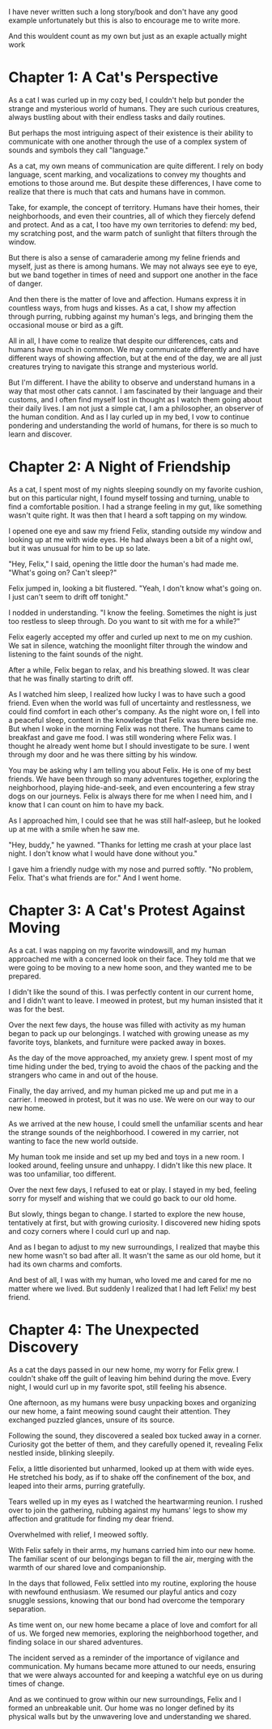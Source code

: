 I have never written such a long story/book and don't have any good example unfortunately but this is also to encourage me to write more.

And this wouldent count as my own but just as an exaple actually might work

# Chapter 1: A Cat's Perspective

As a cat I was curled up in my cozy bed, I couldn't help but ponder the strange and mysterious world of humans. They are such curious creatures, always bustling about with their endless tasks and daily routines.

But perhaps the most intriguing aspect of their existence is their ability to communicate with one another through the use of a complex system of sounds and symbols they call "language."

As a cat, my own means of communication are quite different. I rely on body language, scent marking, and vocalizations to convey my thoughts and emotions to those around me. But despite these differences, I have come to realize that there is much that cats and humans have in common.

Take, for example, the concept of territory. Humans have their homes, their neighborhoods, and even their countries, all of which they fiercely defend and protect. And as a cat, I too have my own territories to defend: my bed, my scratching post, and the warm patch of sunlight that filters through the window.

But there is also a sense of camaraderie among my feline friends and myself, just as there is among humans. We may not always see eye to eye, but we band together in times of need and support one another in the face of danger.

And then there is the matter of love and affection. Humans express it in countless ways, from hugs and kisses. As a cat, I show my affection through purring, rubbing against my human's legs, and bringing them the occasional mouse or bird as a gift.

All in all, I have come to realize that despite our differences, cats and humans have much in common. We may communicate differently and have different ways of showing affection, but at the end of the day, we are all just creatures trying to navigate this strange and mysterious world.

But I'm different. I have the ability to observe and understand humans in a way that most other cats cannot. I am fascinated by their language and their customs, and I often find myself lost in thought as I watch them going about their daily lives. I am not just a simple cat, I am a philosopher, an observer of the human condition. And as I lay curled up in my bed, I vow to continue pondering and understanding the world of humans, for there is so much to learn and discover.

# Chapter 2: A Night of Friendship

As a cat, I spent most of my nights sleeping soundly on my favorite cushion, but on this particular night, I found myself tossing and turning, unable to find a comfortable position. I had a strange feeling in my gut, like something wasn't quite right. It was then that I heard a soft tapping on my window.

I opened one eye and saw my friend Felix, standing outside my window and looking up at me with wide eyes. He had always been a bit of a night owl, but it was unusual for him to be up so late.

"Hey, Felix," I said, opening the little door the human's had made me. "What's going on? Can't sleep?"

Felix jumped in, looking a bit flustered. "Yeah, I don't know what's going on. I just can't seem to drift off tonight."

I nodded in understanding. "I know the feeling. Sometimes the night is just too restless to sleep through. Do you want to sit with me for a while?"

Felix eagerly accepted my offer and curled up next to me on my cushion. We sat in silence, watching the moonlight filter through the window and listening to the faint sounds of the night.

After a while, Felix began to relax, and his breathing slowed. It was clear that he was finally starting to drift off.

As I watched him sleep, I realized how lucky I was to have such a good friend. Even when the world was full of uncertainty and restlessness, we could find comfort in each other's company. As the night wore on, I fell into a peaceful sleep, content in the knowledge that Felix was there beside me. But when I woke in the morning Felix was not there. The humans came to breakfast and gave me food. I was still wondering where Felix was. I thought he already went home but I should investigate to be sure. I went through my door and he was there sitting by his window.

You may be asking why I am telling you about Felix. He is one of my best friends. We have been through so many adventures together, exploring the neighborhood, playing hide-and-seek, and even encountering a few stray dogs on our journeys. Felix is always there for me when I need him, and I know that I can count on him to have my back.

As I approached him, I could see that he was still half-asleep, but he looked up at me with a smile when he saw me.

"Hey, buddy," he yawned. "Thanks for letting me crash at your place last night. I don't know what I would have done without you."

I gave him a friendly nudge with my nose and purred softly. "No problem, Felix. That's what friends are for." And I went home.

# Chapter 3: A Cat's Protest Against Moving

As a cat. I was napping on my favorite windowsill, and my human approached me with a concerned look on their face. They told me that we were going to be moving to a new home soon, and they wanted me to be prepared.

I didn't like the sound of this. I was perfectly content in our current home, and I didn't want to leave. I meowed in protest, but my human insisted that it was for the best.

Over the next few days, the house was filled with activity as my human began to pack up our belongings. I watched with growing unease as my favorite toys, blankets, and furniture were packed away in boxes.

As the day of the move approached, my anxiety grew. I spent most of my time hiding under the bed, trying to avoid the chaos of the packing and the strangers who came in and out of the house.

Finally, the day arrived, and my human picked me up and put me in a carrier. I meowed in protest, but it was no use. We were on our way to our new home.

As we arrived at the new house, I could smell the unfamiliar scents and hear the strange sounds of the neighborhood. I cowered in my carrier, not wanting to face the new world outside.

My human took me inside and set up my bed and toys in a new room. I looked around, feeling unsure and unhappy. I didn't like this new place. It was too unfamiliar, too different.

Over the next few days, I refused to eat or play. I stayed in my bed, feeling sorry for myself and wishing that we could go back to our old home.

But slowly, things began to change. I started to explore the new house, tentatively at first, but with growing curiosity. I discovered new hiding spots and cozy corners where I could curl up and nap.

And as I began to adjust to my new surroundings, I realized that maybe this new home wasn't so bad after all. It wasn't the same as our old home, but it had its own charms and comforts.

And best of all, I was with my human, who loved me and cared for me no matter where we lived. But suddenly I realized that I had left Felix! my best friend.

# Chapter 4: The Unexpected Discovery

As a cat the days passed in our new home, my worry for Felix grew. I couldn't shake off the guilt of leaving him behind during the move. Every night, I would curl up in my favorite spot, still feeling his absence.

One afternoon, as my humans were busy unpacking boxes and organizing our new home, a faint meowing sound caught their attention. They exchanged puzzled glances, unsure of its source.

Following the sound, they discovered a sealed box tucked away in a corner. Curiosity got the better of them, and they carefully opened it, revealing Felix nestled inside, blinking sleepily.

Felix, a little disoriented but unharmed, looked up at them with wide eyes. He stretched his body, as if to shake off the confinement of the box, and leaped into their arms, purring gratefully.

Tears welled up in my eyes as I watched the heartwarming reunion. I rushed over to join the gathering, rubbing against my humans' legs to show my affection and gratitude for finding my dear friend.

Overwhelmed with relief, I meowed softly.

With Felix safely in their arms, my humans carried him into our new home. The familiar scent of our belongings began to fill the air, merging with the warmth of our shared love and companionship.

In the days that followed, Felix settled into my routine, exploring the house with newfound enthusiasm. We resumed our playful antics and cozy snuggle sessions, knowing that our bond had overcome the temporary separation.

As time went on, our new home became a place of love and comfort for all of us. We forged new memories, exploring the neighborhood together, and finding solace in our shared adventures.

The incident served as a reminder of the importance of vigilance and communication. My humans became more attuned to our needs, ensuring that we were always accounted for and keeping a watchful eye on us during times of change.

And as we continued to grow within our new surroundings, Felix and I formed an unbreakable unit. Our home was no longer defined by its physical walls but by the unwavering love and understanding we shared.
